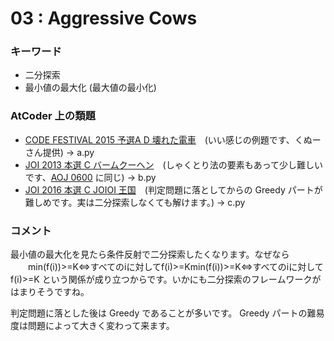 # 03 : Aggressive Cows

### キーワード

- 二分探索
- 最小値の最大化 (最大値の最小化)

### AtCoder 上の類題

- [CODE FESTIVAL 2015 予選A D 壊れた電車](https://beta.atcoder.jp/contests/code-festival-2015-quala/tasks/codefestival_2015_qualA_d)　(いい感じの例題です、くぬーさん提供) -> a.py
- [JOI 2013 本選 C バームクーヘン](https://atcoder.jp/contests/joi2014ho/tasks/joi2014ho3)　(しゃくとり法の要素もあって少し難しいです、[AOJ 0600](http://judge.u-aizu.ac.jp/onlinejudge/description.jsp?id=0600) に同じ) -> b.py
- [JOI 2016 本選 C JOIOI 王国](https://atcoder.jp/contests/joi2017ho/tasks/joi2017ho_c)　(判定問題に落としてからの Greedy パートが難しめです。実は二分探索しなくても解けます。) -> c.py

### コメント

最小値の最大化を見たら条件反射で二分探索したくなります。なぜなら
　　min(f(i))>=K⇔すべてのiに対してf(i)>=Kmin(f(i))>=K⇔すべてのiに対してf(i)>=K
という関係が成り立つからです。いかにも二分探索のフレームワークがはまりそうですね。

判定問題に落とした後は Greedy であることが多いです。
Greedy パートの難易度は問題によって大きく変わって来ます。